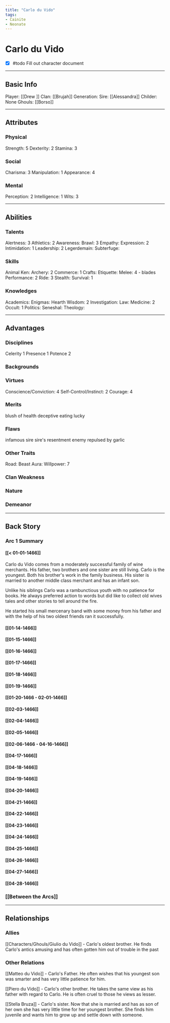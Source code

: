 ```yaml
---
title: "Carlo du Vido"
tags:
- Cainite
- Neonate
---
```


# Carlo du Vido
- [x] #todo Fill out character document
---
## Basic Info
Player: [[Drew ]]
Clan: [[Brujah]]
Generation:
Sire: [[Alessandra]]
Childer: None
Ghouls: [[Borso]]

---

## Attributes
### Physical
Strength: 5
Dexterity: 2
Stamina: 3

### Social
Charisma: 3
Manipulation: 1
Appearance: 4

### Mental
Perception: 2
Intelligence: 1
Wits: 3

---

## Abilities
### Talents
Alertness: 3
Athletics: 2
Awareness:
Brawl: 3
Empathy:
Expression: 2
Intimidation: 1
Leadership: 2
Legerdemain:
Subterfuge:

### Skills
Animal Ken:
Archery: 2
Commerce: 1
Crafts:
Etiquette:
Melee: 4 - blades
Performance: 2
Ride: 3
Stealth:
Survival: 1

### Knowledges
Academics:
Enigmas:
Hearth Wisdom: 2
Investigation:
Law:
Medicine: 2
Occult: 1
Politics:
Seneshal:
Theology:

---

## Advantages
### Disciplines
Celerity 1
Presence 1
Potence 2

### Backgrounds



### Virtues
Conscience/Conviction: 4
Self-Control/Instinct: 2
Courage: 4

### Merits
blush of health
deceptive eating
lucky

### Flaws
infamous sire
sire's resentment
enemy
repulsed by garlic

### Other Traits
Road: Beast
Aura: 
Willpower: 7

### Clan Weakness

### Nature

### Demeanor

---
## Back Story
### Arc 1 Summary
#### [[< 01-01-1466]]

Carlo du Vido comes from a moderately successful family of wine merchants. His father, two brothers and one sister are still living. Carlo is the youngest. Both his brother's work in the family business. His sister is married to another middle class merchant and has an infant son. 

Unlike his siblings Carlo was a rambunctious youth with no patience for books. He always preferred action to words but did like to collect old wives tales and other stories to tell around the fire.

He started his small mercenary band with some money from his father and with the help of his two oldest friends ran it successfully.

#### [[01-14-1466]]

#### [[01-15-1466]]

#### [[01-16-1466]]

#### [[01-17-1466]]

#### [[01-18-1466]]

#### [[01-19-1466]]

#### [[01-20-1466 - 02-01-1466]]

#### [[02-03-1466]]

#### [[02-04-1466]]

#### [[02-05-1466]]

#### [[02-06-1466 - 04-16-1466]]

#### [[04-17-1466]]

#### [[04-18-1466]]

#### [[04-19-1466]]

#### [[04-20-1466]]

#### [[04-21-1466]]

#### [[04-22-1466]]

#### [[04-23-1466]]

#### [[04-24-1466]]

#### [[04-25-1466]]

#### [[04-26-1466]]

#### [[04-27-1466]]

#### [[04-28-1466]]

### [[Between the Arcs]]

---

## Relationships

### Allies 
[[Characters/Ghouls/Giulio du Vido]] - Carlo's oldest brother. He finds Carlo's antics amusing and has often gotten him out of trouble in the past

### Other Relations
[[Matteo du Vido]] - Carlo's Father. He often wishes that his youngest son was smarter and has very little patience for him.

[[Piero du Vido]] - Carlo's other brother. He takes the same view as his father with regard to Carlo. He is often cruel to those he views as lesser.

[[Stella Bruza]] - Carlo's sister. Now that she is married and has as son of her own she has very little time for her youngest brother. She finds him juvenile and wants him to grow up and settle down with someone.